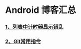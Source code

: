 # Android 博客汇总   #
### [1、列表中计时器显示错乱](https://github.com/LucasMing/Blog/blob/master/timerDisorder.md)  ###
### [2、Git常用指令](https://github.com/LucasMing/Blog/blob/master/git_instruct.md)  ###

